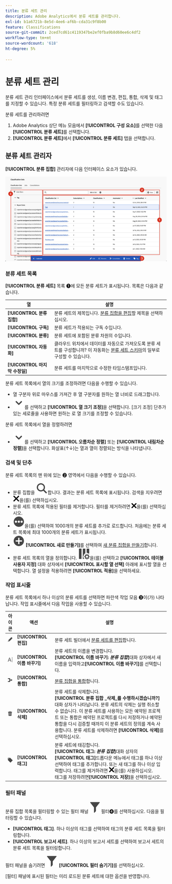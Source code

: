 ```yaml
---
title: 분류 세트 관리
description: Adobe Analytics에서 분류 세트를 관리합니다.
exl-id: b1a6721b-8e5d-4ee6-af6b-cda31c9f8b00
feature: Classifications
source-git-commit: 2ced7cd61c4119347be2ef0fba9b8d60ee6c4df2
workflow-type: tm+mt
source-wordcount: '618'
ht-degree: 5%

---
```


# 분류 세트 관리

분류 세트 관리 인터페이스에서 분류 세트를 생성, 이름 변경, 편집, 통합, 삭제 및 태그를 지정할 수 있습니다. 특정 분류 세트를 필터링하고 검색할 수도 있습니다.

분류 세트를 관리하려면

1. Adobe Analytics 상단 메뉴 모음에서 **[!UICONTROL 구성 요소]**&#x200B;를 선택한 다음 **[!UICONTROL 분류 세트]**&#x200B;를 선택합니다.
1. **[!UICONTROL 분류 세트]**&#x200B;에서 **[!UICONTROL 분류 세트]** 탭을 선택합니다.

## 분류 세트 관리자

**[!UICONTROL 분류 집합]** 관리자에 다음 인터페이스 요소가 있습니다.

![분류 집합 관리자](assets/classification-sets-manage.png)


### 분류 세트 목록

**[!UICONTROL 분류 세트]** 목록 ➊에 모든 분류 세트가 표시됩니다. 목록은 다음과 같습니다.

| 열 | 설명 |
|---|---|
| **[!UICONTROL 분류 집합]** | 분류 세트의 제목입니다. [분류 집합을 편집](create.md#edit-a-classification-set)할 제목을 선택하십시오. |
| **[!UICONTROL 구독]** | 분류 세트가 적용되는 구독 수입니다. |
| **[!UICONTROL 분류]** | 분류 세트에 포함된 분류 차원의 수입니다. |
| **[!UICONTROL 자동화]** | 클라우드 위치에서 데이터를 자동으로 가져오도록 분류 세트를 구성합니까? 이 자동화는 [분류 세트 스키마](schema.md)의 일부로 구성할 수 있습니다. |
| **[!UICONTROL 마지막 수정일]** | 분류 세트를 마지막으로 수정한 타임스탬프입니다. |

분류 세트 목록에서 열의 크기를 조정하려면 다음을 수행할 수 있습니다.

* 열 구분자 위로 마우스를 가져간 후 열 구분자를 원하는 열 너비로 드래그합니다.
* ![V자형 화살표](/help/assets/icons/ChevronDown.svg)를 선택하고 **[!UICONTROL 열 크기 조정]**&#x200B;을 선택합니다. [크기 조정] 단추가 있는 세로줄을 사용하면 원하는 로 열 크기를 조정할 수 있습니다.

분류 세트 목록에서 열을 정렬하려면

* ![V자형 화살표](/help/assets/icons/ChevronDown.svg)를 선택하고 **[!UICONTROL 오름차순 정렬]** 또는 **[!UICONTROL 내림차순 정렬]**&#x200B;을 선택합니다. 화살표(↑↓)는 열과 열이 정렬되는 방식을 나타냅니다.

### 검색 및 단추

분류 세트 목록의 맨 위에 있는 ➋ 영역에서 다음을 수행할 수 있습니다.

* 분류 집합을 ![검색](/help/assets/icons/Search.svg)합니다. 결과는 분류 세트 목록에 표시됩니다. 검색을 지우려면 ![CrossSize200](/help/assets/icons/CrossSize200.svg)을(를) 선택하십시오.
* 분류 세트 목록에 적용된 필터를 제거합니다. 필터를 제거하려면 ![CrossSize100](/help/assets/icons/CrossSize100.svg)을(를) 선택하십시오.
* ![MoreCircle](/help/assets/icons/MoreCircle.svg)을(를) 선택하여 1000개의 분류 세트를 추가로 로드합니다. 처음에는 분류 세트 목록에 최대 1000개의 분류 세트가 표시됩니다.
* ![AddCircle](/help/assets/icons/AddCircle.svg) **[!UICONTROL 새로 만들기]**&#x200B;를 선택하여 [새 분류 집합을 만들기](create.md#create-a-classification-set)합니다.
* 분류 세트 목록의 열을 정의합니다. ![ColumnSetting](/help/assets/icons/ColumnSetting.svg)을(를) 선택하고 **[!UICONTROL 테이블 사용자 지정]** 대화 상자에서 **[!UICONTROL 표시할 열 선택]** 아래에 표시할 열을 선택합니다. 열 설정을 적용하려면 **[!UICONTROL 적용]**&#x200B;을 선택하세요.


### 작업 표시줄

분류 세트 목록에서 하나 이상의 분류 세트를 선택하면 파란색 작업 모음 ➌이(가) 나타납니다. 작업 표시줄에서 다음 작업을 사용할 수 있습니다.

| 아이콘 | 액션 | 설명 |
|---|---|---|
| ![편집](/help/assets/icons/Edit.svg) | **[!UICONTROL 편집]** | 분류 세트 빌더에서 [분류 세트를 편집](create.md#edit-a-classification-set)합니다. |
| ![이름 바꾸기](/help/assets/icons/Rename.svg) | **[!UICONTROL 이름 바꾸기]** | 분류 세트의 이름을 변경합니다.<br/>**[!UICONTROL 이름 바꾸기: _분류 집합_]**&#x200B;대화 상자에서 새 이름을 입력하고&#x200B;**[!UICONTROL 이름 바꾸기]**&#x200B;를 선택합니다. |
| ![병합](/help/assets/icons/Merge.svg) | **[!UICONTROL 통합]** | [분류 집합을 통합](/help/components/classifications/sets/consolidations/manage.md)합니다. |
| ![삭제](/help/assets/icons/Delete.svg) | **[!UICONTROL 삭제]** | 분류 세트를 삭제합니다.<br/>**[!UICONTROL 분류 집합 _삭제_를 수행하시겠습니까?]** 대화 상자가 나타납니다. 분류 세트의 삭제는 실행 취소할 수 없습니다. 이 분류 세트를 사용하는 모든 예약된 프로젝트 또는 통합은 예약된 프로젝트를 다시 저장하거나 예약된 통합을 다시 검증할 때까지 이 분류 세트의 정의를 계속 사용합니다. 분류 세트를 삭제하려면 **[!UICONTROL 삭제]**&#x200B;를 선택하십시오. |
| ![레이블](/help/assets/icons/Label.svg) | **[!UICONTROL 태그]** | 분류 세트에 태깅합니다.<br/>**[!UICONTROL 태그: _분류 집합_]**&#x200B;대화 상자의&#x200B;**[!UICONTROL 태그]**&#x200B;드롭다운 메뉴에서 태그를 하나 이상 선택하여 태그를 추가합니다. 또는 새 태그를 하나 이상 입력합니다. 태그를 제거하려면 ![CrossSize100](/help/assets/icons/CrossSize100.svg)을(를) 사용하십시오. <br/>태그를 저장하려면&#x200B;**[!UICONTROL 저장]**&#x200B;을 선택하십시오. |


### 필터 패널

분류 집합 목록을 필터링할 수 있는 필터 패널 ![을(를) 표시하려면 &#x200B;](/help/assets/icons/Filter.svg)필터➍를 선택하십시오. 다음을 필터링할 수 있습니다.

* **[!UICONTROL 태그]**. 하나 이상의 태그를 선택하여 태그의 분류 세트 목록을 필터링합니다.
* **[!UICONTROL 보고서 세트]**. 하나 이상의 보고서 세트를 선택하여 보고서 세트의 분류 세트 목록을 필터링합니다.

필터 패널을 숨기려면 ![필터](/help/assets/icons/Filter.svg) **[!UICONTROL 필터 숨기기]**&#x200B;를 선택하십시오.

[필터] 패널에 표시된 필터는 미리 로드된 분류 세트에 대한 옵션을 반영합니다.


<!-- old content

The Classification set manager allows you to create, edit, or delete classification sets.

**[!UICONTROL Components]** > **[!UICONTROL Classification sets]** > **[!UICONTROL Sets]**

Classification sets consist of **Subscriptions** (report suite and dimension combinations) and **Classification names** (dimensions containing classification data). Subscriptions are configured under [Settings](settings.md), while classification names are configured under [Schema](schema.md).

## Filter classification sets

The left side of the Classification set manager provides filter settings to locate the desired classification set. Clicking the filter icon toggles the filter settings visibility. You can filter classification sets by **[!UICONTROL Tags]** or **[!UICONTROL Report suite]**.

![Classification set filters](../../assets/classification-set-filters.png)

Note that 1,000 classification sets are preloaded at a time. The filters shown in the left rail reflect the options for the sets that are preloaded.

## Classification set manager columns

The following columns are available in the Classification set manager:

* **[!UICONTROL Classification set]**: The classification set name. Clicking a classification set name edits its [settings](settings.md).
* **[!UICONTROL Subscriptions]**: The number of subscriptions that this classification set applies to.
* **[!UICONTROL Classifications]**: The number of classification dimensions that the classification set contains.
* **[!UICONTROL Automated]**: Determines if the classification set is configured to automatically import data from a cloud location. Automation can be configured in the classification set's [schema](schema.md).
* **[!UICONTROL Last Modified]**: The date and time that the classification set was last modified.

## Create or edit options

The following buttons are available in the Classification set manager:

* **[!UICONTROL Add]**: [Create](create.md) a classification set.
* **[!UICONTROL Search by title]**: Search for classification sets by name.
* **[!UICONTROL Load more]**: The Classification set manager initially displays up to 1000 classification sets. This button loads 1000 more classification sets.
* **Show/Hide columns**: Toggle visibility for any column besides [!UICONTROL Classification set].

Select one or more classification sets by clicking the checkbox next to the desired classification set. Selecting a classification set reveals the following options:

* **[!UICONTROL Tag]**: Add one or more tags to the selected classification sets, which allows you to organize or group classification sets to make them easier to locate in the future.
* **[!UICONTROL Delete]**: Deletes the classification set. Classification dimensions based on this classification set are no longer available. Scheduled projects using the deleted classification set continue using dependent dimensions until you resave the scheduled project.
* **[!UICONTROL Consolidate]**: Start a new [consolidation](../consolidations/process.md).
* **[!UICONTROL Rename]**: Rename the selected classification set.

-->